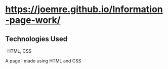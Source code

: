 # https://joemre.github.io/Information-page-work/
## Technologies Used
-HTML, CSS

A page I made using HTML and CSS
